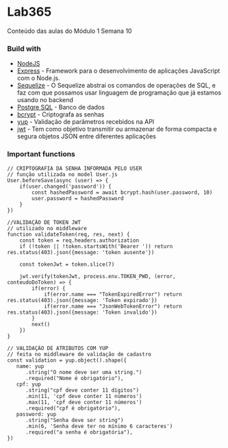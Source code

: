 # Lab365
Conteúdo das aulas do Módulo 1 Semana 10

### Build with
- [NodeJS](https://nodejs.org/)
- [Express](https://expressjs.com/pt-br/) - Framework para o desenvolvimento de aplicações JavaScript com o Node.js.
- [Sequelize](https://sequelize.org/) - O Sequelize abstrai os comandos de operações de SQL, e faz com que possamos usar linguagem de programação que já estamos usando no backend
- [Postgre SQL](https://www.postgresql.org/) - Banco de dados
- [bcrypt](https://www.npmjs.com/package/bcrypt) - Criptografa as senhas
- [yup](https://www.npmjs.com/package/yup) - Validação de parâmetros recebidos na API
- [jwt](https://jwt.io/) - Tem como objetivo transmitir ou armazenar de forma compacta e segura objetos JSON entre diferentes aplicações

### Important functions

```JS
// CRIPTOGRAFIA DA SENHA INFORMADA PELO USER
// função utilizada no model User.js
User.beforeSave(async (user) => {
    if(user.changed('password')) {
        const hashedPassword = await bcrypt.hash(user.password, 10)
        user.password = hashedPassword
    }
})
```

```JS
//VALIDAÇÃO DE TOKEN JWT
// utilizado no middleware
function validateToken(req, res, next) {
    const token = req.headers.authorization
    if (!token || !token.startsWith('Bearer ')) return res.status(403).json({message: 'token ausente'})
     
    const tokenJwt = token.slice(7)

    jwt.verify(tokenJwt, process.env.TOKEN_PWD, (error, conteudoDoToken) => {
        if(error) {
            if(error.name === "TokenExpiredError") return res.status(403).json({message: 'Token expirado'})
            if(error.name === "JsonWebTokenError") return res.status(403).json({message: 'Token invalido'})
        }
        next()
    })
}

```
```JS
// VALIDAÇÃO DE ATRIBUTOS COM YUP
// feita no middleware de validação de cadastro
const validation = yup.object().shape({
   name: yup
      .string("O nome deve ser uma string.")
      .required("Nome é obrigatório"),
   cpf: yup
      .string("cpf deve conter 11 dígitos")
      .min(11, 'cpf deve conter 11 números')
      .max(11, 'cpf deve conter 11 números')
      .required("cpf é obrigatório"),
   password: yup
      .string("Senha deve ser string")
      .min(6, 'Senha deve ter no mínimo 6 caracteres')
      .required("a senha é obrigatória"),
})
```